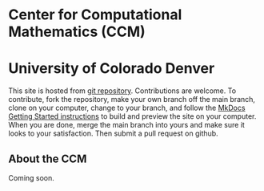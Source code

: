 # Center for Computational Mathematics (CCM)
# University of Colorado Denver

This site is hosted from [git repository](https://github.com/ccmucdenver/ccm-docs). Contributions are welcome. To contribute, fork the repository, make your own branch off the main branch, clone on your computer, change to your branch, and follow the [MkDocs Getting Started instructions](https://www.mkdocs.org/getting-started) to build and preview the site on your computer. When you are done, merge the  main branch into yours and make sure it looks to your satisfaction. Then submit a pull request on github. 

## About the CCM

Coming soon.
